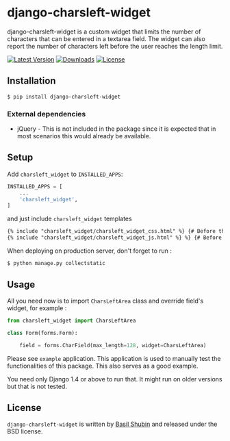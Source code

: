 django-charsleft-widget
===

django-charsleft-widget is a custom widget that limits the number of characters that can be entered in a textarea  field. The widget can also report the number of characters left before the user reaches the length limit.

[![Latest Version](https://pypip.in/version/django-charsleft-widget/badge.svg)](https://pypi.python.org/pypi/django-charsleft-widget/)
[![Downloads](https://pypip.in/download/django-charsleft-widget/badge.svg)](https://pypi.python.org/pypi/django-charsleft-widget/)
[![License](https://pypip.in/license/django-charsleft-widget/badge.svg)](https://pypi.python.org/pypi/django-charsleft-widget/)

## Installation
```shell
$ pip install django-charsleft-widget
```
### External dependencies

* jQuery - This is not included in the package since it is expected that in most scenarios this would already be available.

## Setup

Add `charsleft_widget` to  `INSTALLED_APPS`:
```python
INSTALLED_APPS = [
	...
	'charsleft_widget',
]
```
and just include `charsleft_widget` templates
```html
{% include "charsleft_widget/charsleft_widget_css.html" %} {# Before the closing head tag #}
{% include "charsleft_widget/charsleft_widget_js.html" %} %} {# Before the closing body tag #}
```
When deploying on production server, don't forget to run :
```shell
$ python manage.py collectstatic
```
## Usage

All you need now is to import ``CharsLeftArea`` class and override field's widget, for example :
```python
from charsleft_widget import CharsLeftArea

class Form(forms.Form):

    field = forms.CharField(max_length=128, widget=CharsLeftArea)
```
Please see `example` application. This application is used to manually test the functionalities of this package. This also serves as a good example.

You need only Django 1.4 or above to run that. It might run on older versions but that is not tested.

## License

`django-charsleft-widget` is written by [Basil Shubin](https://github.com/bashu) and released under the BSD license.
